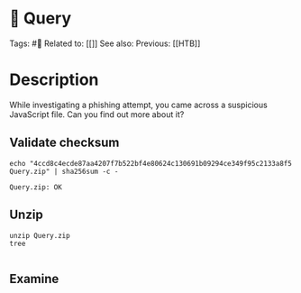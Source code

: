 # 🧩 Query

Tags: #🧩
Related to: [[]]
See also:
Previous: [[HTB]]

# Description

While investigating a phishing attempt, you came across a suspicious JavaScript file. Can you find out more about it?

## Validate checksum

	echo "4ccd8c4ecde87aa4207f7b522bf4e80624c130691b09294ce349f95c2133a8f5 Query.zip" | sha256sum -c -

```shell-session
Query.zip: OK
```


## Unzip

	unzip Query.zip
	tree

```shell-session

```



## Examine



## 